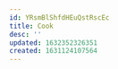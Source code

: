 ```yaml
---
id: YRsmBlShfdHEuQstRscEc
title: Cook
desc: ''
updated: 1632352326351
created: 1631124107564
---
```


